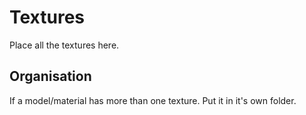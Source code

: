 # Textures
Place all the textures here.

## Organisation 
If a model/material has more than one texture. Put it in it's own folder. 

